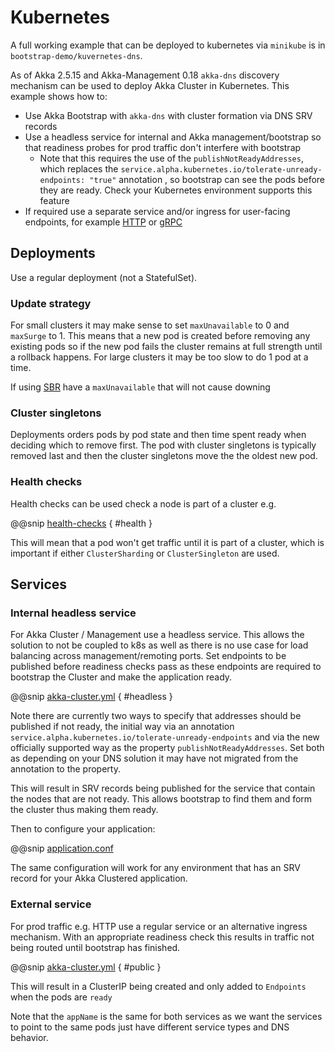# Kubernetes

A full working example that can be deployed to kubernetes via `minikube` is in `bootstrap-demo/kuvernetes-dns`.

As of Akka 2.5.15 and Akka-Management 0.18 `akka-dns` discovery mechanism can be used to deploy Akka Cluster in Kubernetes.
This example shows how to:

* Use Akka Bootstrap with `akka-dns` with cluster formation via DNS SRV records
* Use a headless service for internal and Akka management/bootstrap so that readiness probes for prod traffic don't interfere with bootstrap 
    * Note that this requires the use of the `publishNotReadyAddresses`, which replaces the `service.alpha.kubernetes.io/tolerate-unready-endpoints: "true"` annotation , so bootstrap can see the pods before they are ready. Check your Kubernetes environment supports this feature
* If required use a separate service and/or ingress for user-facing endpoints, for example [HTTP](https://doc.akka.io/docs/akka-http/current/) or [gRPC](https://developer.lightbend.com/docs/akka-grpc/current/)

## Deployments

Use a regular deployment (not a StatefulSet). 

### Update strategy

For small clusters it may make sense to set `maxUnavailable` to 0 and `maxSurge` to 1. 
This means that a new pod is created before removing any existing pods so if the new pod fails the cluster remains
at full strength until a rollback happens. For large clusters it may be too slow to do 1 pod at a time.

If using [SBR](https://developer.lightbend.com/docs/akka-commercial-addons/current/split-brain-resolver.html) have a `maxUnavailable` that will not cause downing

### Cluster singletons

Deployments orders pods by pod state and then time spent ready when deciding which to remove first. The pod 
with cluster singletons is typically removed last and then the cluster singletons move the the oldest new pod.  


### Health checks

Health checks can be used check a node is part of a cluster e.g.

@@snip [health-checks]($management$/bootstrap-demo/kubernetes-dns/src/main/scala/akka/cluster/bootstrap/KubernetesHealthChecks.scala)  { #health }

This will mean that a pod won't get traffic until it is part of a cluster, which is important
if either `ClusterSharding` or `ClusterSingleton` are used.

## Services

### Internal headless service

For Akka Cluster / Management use a headless service. This allows the solution to not be coupled to k8s as well
as there is no use case for load balancing across management/remoting ports.
Set endpoints to be published before readiness checks pass as these endpoints are required to bootstrap the Cluster
and make the application ready. 


@@snip [akka-cluster.yml]($management$/bootstrap-demo/kubernetes-dns/kubernetes/akka-cluster.yml)  { #headless }

Note there are currently two ways to specify that addresses should be published if not ready, the initial way via an annotation 
`service.alpha.kubernetes.io/tolerate-unready-endpoints` and via the new officially supported way as the property `publishNotReadyAddresses`.
Set both as depending on your DNS solution it may have not migrated from the annotation to the property.

This will result in SRV records being published for the service that contain the nodes that are not ready. This allows
bootstrap to find them and form the cluster thus making them ready.

Then to configure your application:

@@snip [application.conf]($management$/bootstrap-demo/kubernetes-dns/src/main/resources/application.conf)  

The same configuration will work for any environment that has an SRV record for your Akka Clustered application. 

### External service 

For prod traffic e.g. HTTP use a regular service or an alternative ingress mechanism. 
With an appropriate readiness check this results in traffic not being routed until bootstrap has finished.

@@snip [akka-cluster.yml]($management$/bootstrap-demo/kubernetes-dns/kubernetes/akka-cluster.yml)  { #public }

This will result in a ClusterIP being created and only added to `Endpoints` when the pods are `ready`

Note that the `appName` is the same for both services as we want the services to point to the same pods just have
different service types and DNS behavior.


